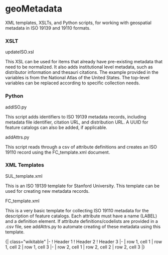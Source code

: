 # geoMetadata
XML templates, XSLTs, and Python scripts, for working with geospatial metadata in ISO 19139 and 19110 formats.

### XSLT

updateISO.xsl

This XSL can be used for items that already have pre-existing metadata that need to be normalized. It also adds institutional level metadata, such as distributor information and thesauri citations. The example provided in the variables is from the National Atlas of the United States. The top-level variables can be replaced according to specific collection needs.

### Python

addISO.py

This script adds identifiers to ISO 19139 metadata records, including metadata file identifier, citation URL, and distribution URL. A UUID for feature catalogs can also be added, if applicable.

addAttrs.py

This script reads through a csv of attribute definitions and creates an ISO 19110 record using the FC_template.xml document.

### XML Templates

SUL_template.xml 

This is an ISO 19139 template for Stanford University. This template can be used for creating new metadata records.

FC_template.xml

This is a very basic template for collecting ISO 19110 metadata for the description of feature catalogs. Each attribute must have a name (LABEL) and a definition element. If attribute definitions/codelists are provided in a .csv file, see addAttrs.py to automate creating of these metadata using this template.

{| class="wikitable"
|-
! Header 1
! Header 2
! Header 3
|-
| row 1, cell 1
| row 1, cell 2
| row 1, cell 3
|-
| row 2, cell 1
| row 2, cell 2
| row 2, cell 3
|}

